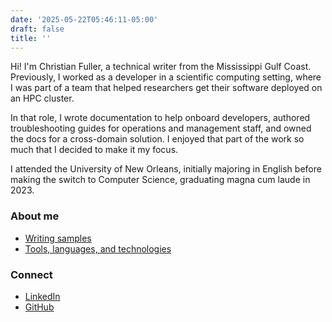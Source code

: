 ```yaml
---
date: '2025-05-22T05:46:11-05:00'
draft: false
title: ''
---
```


Hi! I'm Christian Fuller, a technical writer from the Mississippi Gulf Coast.
Previously, I worked as a developer in a scientific computing setting, where I was part of a team that helped researchers get their software deployed on an HPC cluster.

In that role, I wrote documentation to help onboard developers, authored troubleshooting guides for operations and management staff, and owned the docs for a cross-domain solution.
I enjoyed that part of the work so much that I decided to make it my focus.

I attended the University of New Orleans, initially majoring in English before making the switch to Computer Science, graduating magna cum laude in 2023.

### About me

- [Writing samples](https://samples.christianf.io)
- [Tools, languages, and technologies](/about-me/tools/)

### Connect

- [LinkedIn](https://www.linkedin.com/in/christian-s-fuller/)
- [GitHub](https://github.com/nandstand/)
